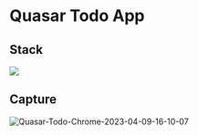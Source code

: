 # Quasar Todo App

## Stack
<img src="https://img.shields.io/badge/quasar-1976D2?style=for-the-badge&logo=quasar&logoColor=white"> 

## Capture

![Quasar-Todo-Chrome-2023-04-09-16-10-07](https://user-images.githubusercontent.com/108061510/230759825-699f1a82-dade-4dd9-9f0e-b87156a1e05c.gif)
